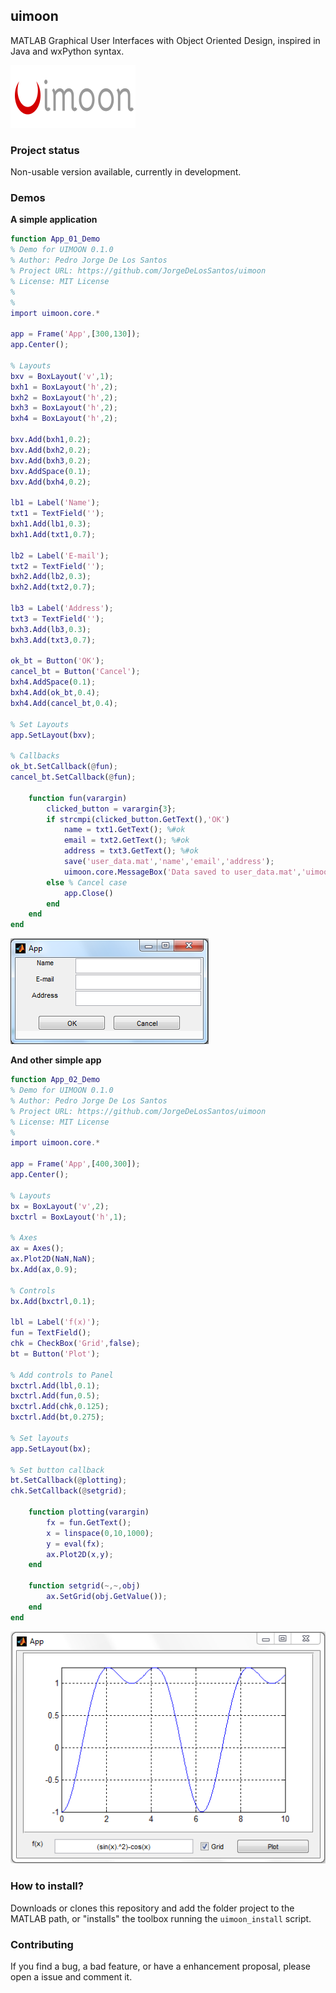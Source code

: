 ## uimoon

MATLAB Graphical User Interfaces with Object Oriented Design, inspired in Java and wxPython syntax.

![](+uimoon/+images/uimoon_logo.png)

### Project status

Non-usable version available, currently in development.

### Demos

**A simple application**

```matlab
function App_01_Demo
% Demo for UIMOON 0.1.0
% Author: Pedro Jorge De Los Santos
% Project URL: https://github.com/JorgeDeLosSantos/uimoon
% License: MIT License
%
%
import uimoon.core.*

app = Frame('App',[300,130]);
app.Center();

% Layouts
bxv = BoxLayout('v',1);
bxh1 = BoxLayout('h',2);
bxh2 = BoxLayout('h',2);
bxh3 = BoxLayout('h',2);
bxh4 = BoxLayout('h',2);

bxv.Add(bxh1,0.2);
bxv.Add(bxh2,0.2);
bxv.Add(bxh3,0.2);
bxv.AddSpace(0.1);
bxv.Add(bxh4,0.2);

lb1 = Label('Name');
txt1 = TextField('');
bxh1.Add(lb1,0.3);
bxh1.Add(txt1,0.7);

lb2 = Label('E-mail');
txt2 = TextField('');
bxh2.Add(lb2,0.3);
bxh2.Add(txt2,0.7);

lb3 = Label('Address');
txt3 = TextField('');
bxh3.Add(lb3,0.3);
bxh3.Add(txt3,0.7);

ok_bt = Button('OK');
cancel_bt = Button('Cancel');
bxh4.AddSpace(0.1);
bxh4.Add(ok_bt,0.4);
bxh4.Add(cancel_bt,0.4);

% Set Layouts
app.SetLayout(bxv);

% Callbacks
ok_bt.SetCallback(@fun);
cancel_bt.SetCallback(@fun);

    function fun(varargin)
        clicked_button = varargin{3};
        if strcmpi(clicked_button.GetText(),'OK')
            name = txt1.GetText(); %#ok
            email = txt2.GetText(); %#ok
            address = txt3.GetText(); %#ok
            save('user_data.mat','name','email','address');
            uimoon.core.MessageBox('Data saved to user_data.mat','uimoon','info')
        else % Cancel case
            app.Close()
        end
    end
end
```

![](+examples/images/app01.PNG)


**And other simple app**

```matlab
function App_02_Demo
% Demo for UIMOON 0.1.0
% Author: Pedro Jorge De Los Santos
% Project URL: https://github.com/JorgeDeLosSantos/uimoon
% License: MIT License
%
import uimoon.core.*

app = Frame('App',[400,300]);
app.Center();

% Layouts
bx = BoxLayout('v',2);
bxctrl = BoxLayout('h',1);

% Axes
ax = Axes();
ax.Plot2D(NaN,NaN);
bx.Add(ax,0.9);

% Controls
bx.Add(bxctrl,0.1);

lbl = Label('f(x)');
fun = TextField();
chk = CheckBox('Grid',false);
bt = Button('Plot');

% Add controls to Panel
bxctrl.Add(lbl,0.1);
bxctrl.Add(fun,0.5);
bxctrl.Add(chk,0.125);
bxctrl.Add(bt,0.275);

% Set layouts
app.SetLayout(bx);

% Set button callback
bt.SetCallback(@plotting);
chk.SetCallback(@setgrid);

    function plotting(varargin)
        fx = fun.GetText();
        x = linspace(0,10,1000);
        y = eval(fx);
        ax.Plot2D(x,y);
    end

    function setgrid(~,~,obj)
        ax.SetGrid(obj.GetValue());
    end
end
```

![](+examples/images/app02.PNG)


### How to install?

Downloads or clones this repository and add the folder project to the MATLAB path, or "installs" the 
toolbox running the `uimoon_install` script.

### Contributing

If you find a bug, a bad feature, or have a enhancement proposal, please open a issue and comment it.



